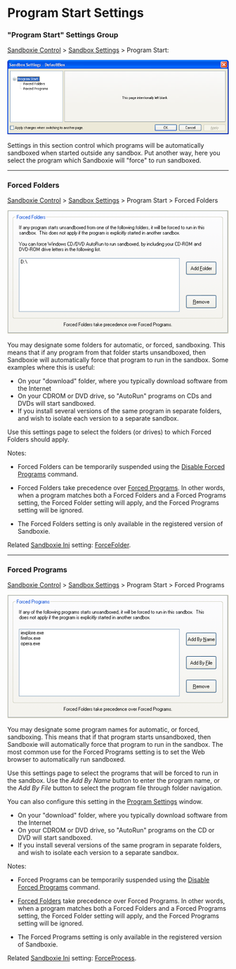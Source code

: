 # Program Start Settings

### "Program Start" Settings Group

[Sandboxie Control](SandboxieControl.md) > [Sandbox Settings](SandboxSettings.md) > Program Start:

![](Media/ProgramStartSettings.png)

Settings in this section control which programs will be automatically sandboxed when started outside any sandbox. Put another way, here you select the program which Sandboxie will "force" to run sandboxed.

* * *

### Forced Folders

[Sandboxie Control](SandboxieControl.md) > [Sandbox Settings](SandboxSettings.md) > Program Start > Forced Folders

![](Media/ForcedFoldersSettings.png)

You may designate some folders for automatic, or forced, sandboxing. This means that if any program from that folder starts unsandboxed, then Sandboxie will automatically force that program to run in the sandbox. Some examples where this is useful:

*   On your "download" folder, where you typically download software from the Internet
*   On your CDROM or DVD drive, so "AutoRun" programs on CDs and DVDs will start sandboxed.
*   If you install several versions of the same program in separate folders, and wish to isolate each version to a separate sandbox.

Use this settings page to select the folders (or drives) to which Forced Folders should apply.

Notes:

*   Forced Folders can be temporarily suspended using the [Disable Forced Programs](FileMenu#disableforce) command.

*   Forced Folders take precedence over [Forced Programs](ProgramStartSettings#program). In other words, when a program matches both a Forced Folders and a Forced Programs setting, the Forced Folder setting will apply, and the Forced Programs setting will be ignored.

*   The Forced Folders setting is only available in the registered version of Sandboxie.

Related [Sandboxie Ini](SandboxieIni.md) setting: [ForceFolder](ForceFolder.md).

* * *

### Forced Programs

[Sandboxie Control](SandboxieControl.md) > [Sandbox Settings](SandboxSettings.md) > Program Start > Forced Programs

![](Media/ForcedProgramsSettings.png)

You may designate some program names for automatic, or forced, sandboxing. This means that if that program starts unsandboxed, then Sandboxie will automatically force that program to run in the sandbox. The most common use for the Forced Programs setting is to set the Web browser to automatically run sandboxed.

Use this settings page to select the programs that will be forced to run in the sandbox. Use the _Add By Name_ button to enter the program name, or the _Add By File_ button to select the program file through folder navigation.

You can also configure this setting in the [Program Settings](ProgramSetting.md) window.


*   On your "download" folder, where you typically download software from the Internet
*   On your CDROM or DVD drive, so "AutoRun" programs on the CD or DVD will start sandboxed.
*   If you install several versions of the same program in separate folders, and wish to isolate each version to a separate sandbox.

Notes:

*   Forced Programs can be temporarily suspended using the [Disable Forced Programs](FileMenu#disableforce) command.

*   [Forced Folders](ProgramStartSettings#folder) take precedence over Forced Programs. In other words, when a program matches both a Forced Folders and a Forced Programs setting, the Forced Folder setting will apply, and the Forced Programs setting will be ignored.

*   The Forced Programs setting is only available in the registered version of Sandboxie.

Related [Sandboxie Ini](SandboxieIni.md) setting: [ForceProcess](ForceProcess.md).
